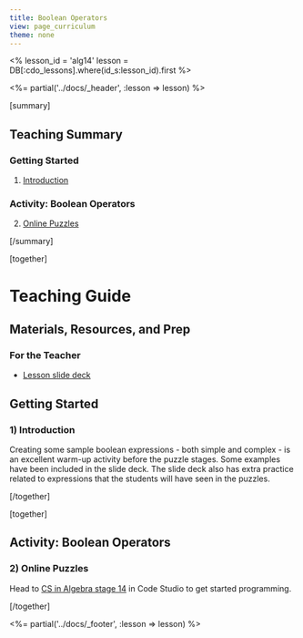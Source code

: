 ```yaml
---
title: Boolean Operators
view: page_curriculum
theme: none
---
```


<%
lesson_id = 'alg14'
lesson = DB[:cdo_lessons].where(id_s:lesson_id).first
%>

<%= partial('../docs/_header', :lesson => lesson) %>

[summary]

## Teaching Summary
### **Getting Started**
 
1) [Introduction](#GetStarted)  

### **Activity: Boolean Operators**  

2) [Online Puzzles](#Activity1)

[/summary]

[together]

# Teaching Guide

## Materials, Resources, and Prep

### For the Teacher
- [Lesson slide deck](https://docs.google.com/a/code.org/presentation/d/1hWgXUeeBMh_ah8GUTBshhy_5GAbiIwNj87M-8MkVJH4/)

## Getting Started


### <a name="GetStarted"></a> 1) Introduction

Creating some sample boolean expressions - both simple and complex - is an excellent warm-up activity before the puzzle stages.  Some examples have been included in the slide deck.  The slide deck also has extra practice related to expressions that the students will have seen in the puzzles.

[/together]

[together]

## Activity: Boolean Operators
### <a name="Activity1"></a> 2) Online Puzzles

Head to [CS in Algebra stage 14](http://studio.code.org/s/algebra/stage/14/puzzle/1) in Code Studio to get started programming.

[/together]

<%= partial('../docs/_footer', :lesson => lesson) %>